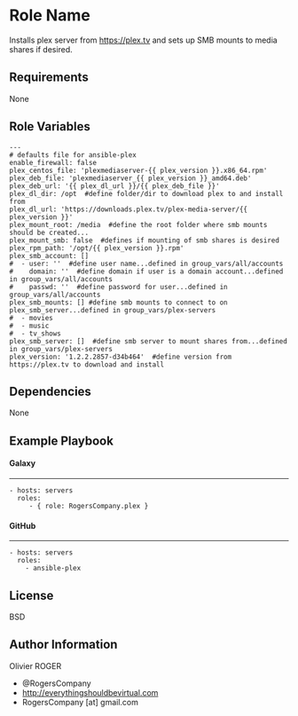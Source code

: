 Role Name
=========

Installs plex server from https://plex.tv and sets up SMB mounts to media shares if desired.

Requirements
------------

None

Role Variables
--------------

````
---
# defaults file for ansible-plex
enable_firewall: false
plex_centos_file: 'plexmediaserver-{{ plex_version }}.x86_64.rpm'
plex_deb_file: 'plexmediaserver_{{ plex_version }}_amd64.deb'
plex_deb_url: '{{ plex_dl_url }}/{{ plex_deb_file }}'
plex_dl_dir: /opt  #define folder/dir to download plex to and install from
plex_dl_url: 'https://downloads.plex.tv/plex-media-server/{{ plex_version }}'
plex_mount_root: /media  #define the root folder where smb mounts should be created...
plex_mount_smb: false  #defines if mounting of smb shares is desired
plex_rpm_path: '/opt/{{ plex_version }}.rpm'
plex_smb_account: []
#  - user: ''  #define user name...defined in group_vars/all/accounts
#    domain: ''  #define domain if user is a domain account...defined in group_vars/all/accounts
#    passwd: ''  #define password for user...defined in group_vars/all/accounts
plex_smb_mounts: [] #define smb mounts to connect to on plex_smb_server...defined in group_vars/plex-servers
#  - movies
#  - music
#  - tv_shows
plex_smb_server: []  #define smb server to mount shares from...defined in group_vars/plex-servers
plex_version: '1.2.2.2857-d34b464'  #define version from https://plex.tv to download and install
````
Dependencies
------------

None

Example Playbook
----------------
#### Galaxy
-----------
    - hosts: servers
      roles:
         - { role: RogersCompany.plex }
#### GitHub
-----------
    - hosts: servers
      roles:
        - ansible-plex

License
-------

BSD

Author Information
------------------

Olivier ROGER
- @RogersCompany
- http://everythingshouldbevirtual.com
- RogersCompany [at] gmail.com
